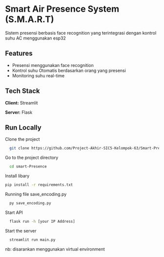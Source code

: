 
# Smart Air Presence System (S.M.A.R.T)

Sistem presensi berbasis face recognition yang terintegrasi dengan kontrol suhu AC menggunakan esp32
## Features

- Presensi menggunakan face recognition
- Kontrol suhu Otomatis berdasarkan orang yang presensi 
- Monitoring suhu real-time


## Tech Stack

**Client:** Streamlit

**Server:** Flask


## Run Locally

Clone the project

```bash
  git clone https://github.com/Project-Akhir-SIC5-Kelompok-63/Smart-Presence.git
```

Go to the project directory

```bash
  cd smart-Presence
```

Install libary
```bash
pip install -r requirements.txt
```

Running file save_encoding.py
```bash
  py save_encoding.py
```

Start API
```bash
  flask run -h [your IP Address]
```

Start the server
```bash
  streamlit run main.py
```

nb: disarankan menggunakan virtual environment